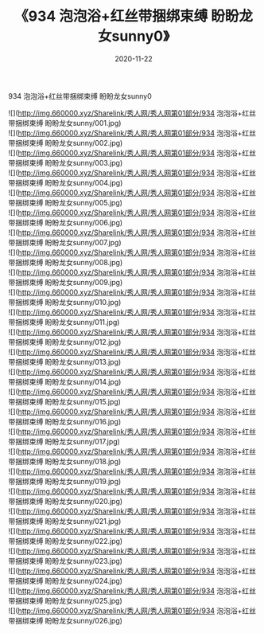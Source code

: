 ﻿---
layout: post
title:  《934 泡泡浴+红丝带捆绑束缚 盼盼龙女sunny0》
date:   2020-11-22
img: http://img.660000.xyz/Sharelink/秀人网/秀人网第01部分/934 泡泡浴+红丝带捆绑束缚 盼盼龙女sunny0/000.jpg
categories: [美女, 清纯, 唯美]
---

934 泡泡浴+红丝带捆绑束缚 盼盼龙女sunny0

  ![](http://img.660000.xyz/Sharelink/秀人网/秀人网第01部分/934 泡泡浴+红丝带捆绑束缚 盼盼龙女sunny/001.jpg) <br> ![](http://img.660000.xyz/Sharelink/秀人网/秀人网第01部分/934 泡泡浴+红丝带捆绑束缚 盼盼龙女sunny/002.jpg) <br> ![](http://img.660000.xyz/Sharelink/秀人网/秀人网第01部分/934 泡泡浴+红丝带捆绑束缚 盼盼龙女sunny/003.jpg) <br> ![](http://img.660000.xyz/Sharelink/秀人网/秀人网第01部分/934 泡泡浴+红丝带捆绑束缚 盼盼龙女sunny/004.jpg) <br> ![](http://img.660000.xyz/Sharelink/秀人网/秀人网第01部分/934 泡泡浴+红丝带捆绑束缚 盼盼龙女sunny/005.jpg) <br> ![](http://img.660000.xyz/Sharelink/秀人网/秀人网第01部分/934 泡泡浴+红丝带捆绑束缚 盼盼龙女sunny/006.jpg) <br> ![](http://img.660000.xyz/Sharelink/秀人网/秀人网第01部分/934 泡泡浴+红丝带捆绑束缚 盼盼龙女sunny/007.jpg) <br> ![](http://img.660000.xyz/Sharelink/秀人网/秀人网第01部分/934 泡泡浴+红丝带捆绑束缚 盼盼龙女sunny/008.jpg) <br> ![](http://img.660000.xyz/Sharelink/秀人网/秀人网第01部分/934 泡泡浴+红丝带捆绑束缚 盼盼龙女sunny/009.jpg) <br> ![](http://img.660000.xyz/Sharelink/秀人网/秀人网第01部分/934 泡泡浴+红丝带捆绑束缚 盼盼龙女sunny/010.jpg) <br> ![](http://img.660000.xyz/Sharelink/秀人网/秀人网第01部分/934 泡泡浴+红丝带捆绑束缚 盼盼龙女sunny/011.jpg) <br> ![](http://img.660000.xyz/Sharelink/秀人网/秀人网第01部分/934 泡泡浴+红丝带捆绑束缚 盼盼龙女sunny/012.jpg) <br> ![](http://img.660000.xyz/Sharelink/秀人网/秀人网第01部分/934 泡泡浴+红丝带捆绑束缚 盼盼龙女sunny/013.jpg) <br> ![](http://img.660000.xyz/Sharelink/秀人网/秀人网第01部分/934 泡泡浴+红丝带捆绑束缚 盼盼龙女sunny/014.jpg) <br> ![](http://img.660000.xyz/Sharelink/秀人网/秀人网第01部分/934 泡泡浴+红丝带捆绑束缚 盼盼龙女sunny/015.jpg) <br> ![](http://img.660000.xyz/Sharelink/秀人网/秀人网第01部分/934 泡泡浴+红丝带捆绑束缚 盼盼龙女sunny/016.jpg) <br> ![](http://img.660000.xyz/Sharelink/秀人网/秀人网第01部分/934 泡泡浴+红丝带捆绑束缚 盼盼龙女sunny/017.jpg) <br> ![](http://img.660000.xyz/Sharelink/秀人网/秀人网第01部分/934 泡泡浴+红丝带捆绑束缚 盼盼龙女sunny/018.jpg) <br> ![](http://img.660000.xyz/Sharelink/秀人网/秀人网第01部分/934 泡泡浴+红丝带捆绑束缚 盼盼龙女sunny/019.jpg) <br> ![](http://img.660000.xyz/Sharelink/秀人网/秀人网第01部分/934 泡泡浴+红丝带捆绑束缚 盼盼龙女sunny/020.jpg) <br> ![](http://img.660000.xyz/Sharelink/秀人网/秀人网第01部分/934 泡泡浴+红丝带捆绑束缚 盼盼龙女sunny/021.jpg) <br> ![](http://img.660000.xyz/Sharelink/秀人网/秀人网第01部分/934 泡泡浴+红丝带捆绑束缚 盼盼龙女sunny/022.jpg) <br> ![](http://img.660000.xyz/Sharelink/秀人网/秀人网第01部分/934 泡泡浴+红丝带捆绑束缚 盼盼龙女sunny/023.jpg) <br> ![](http://img.660000.xyz/Sharelink/秀人网/秀人网第01部分/934 泡泡浴+红丝带捆绑束缚 盼盼龙女sunny/024.jpg) <br> ![](http://img.660000.xyz/Sharelink/秀人网/秀人网第01部分/934 泡泡浴+红丝带捆绑束缚 盼盼龙女sunny/025.jpg) <br> ![](http://img.660000.xyz/Sharelink/秀人网/秀人网第01部分/934 泡泡浴+红丝带捆绑束缚 盼盼龙女sunny/026.jpg) <br>